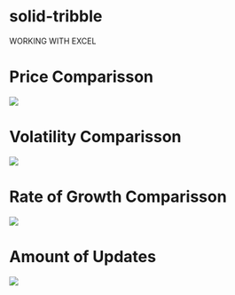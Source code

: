 # solid-tribble
WORKING WITH EXCEL

# Price Comparisson
<img src="https://github.com/FeMiqui/solid-tribble/edit/main/assets/Picture1.png">

# Volatility Comparisson
<img src="https://github.com/FeMiqui/solid-tribble/edit/main/assets/volatility.png">

# Rate of Growth Comparisson
<img src="https://github.com/FeMiqui/solid-tribble/edit/main/assets/ROG.png">

# Amount of Updates
<img src="https://github.com/FeMiqui/solid-tribble/edit/main/assets/updates.png">
